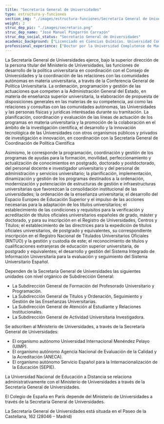 ```yaml
---
title: "Secretaría General de Universidades"
type: estructura-y-funciones
section_img: "./images/estructura-funciones/Secretaría General de Universidades.jfif"
weight: 2
struc_dep_pic: "./images/secretario.png"
struc_dep_name: "José Manuel Pingarrón Carrazón"
struc_dep_social_status: "Secretario General de Universidades"
academic_background: ["Licenciado en Ciencias Químicas. Universidad Complutense de Madrid, 1977.", "Doctor en Ciencias. Universidad Complutense de Madrid, 1981", "Inglés y francés escrito y hablado"]
professional_experience: ["Doctor por la Universidad Complutense de Madrid (1981). Estancia posdoctoral en l’ École Nationale Supérieure de Chimie de Paris (1982-83).", "Catedrático de Química Analítica en la UCM desde 1994.", "Profesor Visitante en la Universidad de Cornell, USA (1997).", "Doctor por la Universidad Complutense de Madrid (1981). Estancia posdoctoral en l’ École Nationale Supérieure de", "Chimie de Paris (1982-83)."]
---
```

La Secretaría General de Universidades ejerce, bajo la superior dirección de la persona titular del Ministerio de Universidades, las funciones de desarrollo de la política universitaria en coordinación con el Consejo de Universidades y la coordinación de las relaciones con las comunidades autónomas en materia universitaria, a través de la Conferencia General de Política Universitaria. La ordenación, programación y gestión de las actuaciones que competen a la Administración General del Estado, en materia de enseñanza superior universitaria, la elaboración de propuesta de disposiciones generales en las materias de su competencia, así como las relaciones y consultas con las comunidades autónomas, las Universidades y las personas físicas y jurídicas interésadas durante su tramitación. La planificación, coordinación y evaluación de las líneas de actuación de los programas en materia universitaria y la promoción de la colaboración en el ámbito de la investigación científica, el desarrollo y la innovación tecnológica de las Universidades con otros organismos públicos y privados de investigación e innovación, en coordinación con la Secretaría General de Coordinación de Política Científica

Asimismo, le corresponde la programación, coordinación y gestión de los programas de ayudas para la formación, movilidad, perfeccionamiento y actualización de conocimientos en postgrado, doctorado y postdoctorado, del personal docente e investigador universitario y del personal de administración y servicios universitario; la planificación, implementación, dinamización y gestión de los programas destinados a la ordenación, modernización y potenciación de estructuras de gestión e infraestructuras universitarias que favorezcan la consolidación institucional de las universidades; la ordenación de la enseñanza universitaria; el desarrollo del Espacio Europeo de Educación Superior y el impulso de las acciones necesarias para la adaptación de los títulos universitarios; el establecimiento de las condiciones y requisitos para la verificación y acreditación de títulos oficiales universitarios españoles de grado, máster y doctorado, y para su inscripción en el Registro de Universidades, Centros y Títulos; el establecimiento de las directrices para la expedición de títulos oficiales universitarios, de postgrado y equivalentes, su correspondiente inscripción en el Registro Nacional de Titulados Universitarios Oficiales (RNTUO) y la gestión y custodia de este; el reconocimiento de títulos y cualificaciones extranjeras de educación superior universitaria, de postgrado y equivalentes; el desarrollo y gestión del Sistema Integrado de Información Universitaria para la evaluación y seguimiento del Sistema Universitario Español.

Dependen de la Secretaría General de Universidades las siguientes unidades con nivel orgánico de Subdirección General:

<ul>
    <li class="mb-3">La Subdirección General de Formación del Profesorado Universitario y Programación.</li>
    <li class="mb-3">La Subdirección General de Títulos y Ordenación, Seguimiento y Gestión de las Enseñanzas Universitarias.</li>
    <li class="mb-3">La Subdirección General de Atención al Estudiante y Relaciones Institucionales.</li>
    <li class="mb-3">La Subdirección General de Actividad Universitaria Investigadora.</li>
</ul>

Se adscriben al Ministerio de Universidades, a través de la Secretaría General de Universidades:

<ul>
    <li class="mb-3">El organismo autónomo Universidad Internacional Menéndez Pelayo (UIMP).</li>
    <li class="mb-3">El organismo autónomo Agencia Nacional de Evaluación de la Calidad y la Acreditación (ANECA).</li>
    <li class="mb-3">El organismo autónomo Servicio Español para la Internacionalización de la Educación (SEPIE).</li>
</ul>

La Universidad Nacional de Educación a Distancia se relaciona administrativamente con el Ministerio de Universidades a través de la Secretaría General de Universidades.  

El Colegio de España en París depende del Ministerio de Universidades a través de la Secretaría General de Universidades.

La Secretaría General de Universidades está situada en el Paseo de la Castellana, 162 (28046 – Madrid)